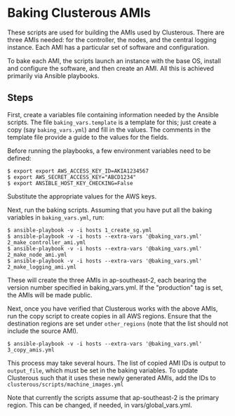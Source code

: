 # Baking Clusterous AMIs

These scripts are used for building the AMIs used by Clusterous. There are three AMIs needed: for the controller, the nodes, and the central logging instance. Each AMI has a particular set of software and configuration.

To bake each AMI, the scripts launch an instance with the base OS, install and configure the software, and then create an AMI. All this is achieved primarily via Ansible playbooks.

## Steps

First, create a variables file containing information needed by the Ansible scripts. The file `baking_vars.template` is a template for this; just create a copy (say `baking_vars.yml`) and fill in the values. The comments in the template file provide a guide to the values for the fields.

Before running the playbooks, a few environment variables need to be defined:

```
$ export export AWS_ACCESS_KEY_ID=AKIA1234567
$ export AWS_SECRET_ACCESS_KEY="ABCD1234"
$ export ANSIBLE_HOST_KEY_CHECKING=False
```

Substitute the appropriate values for the AWS keys.

Next, run the baking scripts. Assuming that you have put all the baking variables in `baking_vars.yml`, run:

```
$ ansible-playbook -v -i hosts 1_create_sg.yml
$ ansible-playbook -v -i hosts --extra-vars '@baking_vars.yml' 2_make_controller_ami.yml
$ ansible-playbook -v -i hosts --extra-vars '@baking_vars.yml' 2_make_node_ami.yml
$ ansible-playbook -v -i hosts --extra-vars '@baking_vars.yml' 2_make_logging_ami.yml
```

These will create the three AMIs in ap-southeast-2, each bearing the version number specified in baking_vars.yml. If the "production" tag is set, the AMIs will be made public.

Next, once you have verified that Clusterous works with the above AMIs, run the copy script to create copies in all AWS regions. Ensure that the destination regions are set under `other_regions` (note that the list should not include the source AMI).

```
$ ansible-playbook -v -i hosts --extra-vars '@baking_vars.yml' 3_copy_amis.yml
```

This process may take several hours. The list of copied AMI IDs is output to `output_file`, which must be set in the baking variables. To update Clusterous such that it uses these newly generated AMIs, add the IDs to `clusterous/scripts/machine_images.yml`

Note that currently the scripts assume that ap-southeast-2 is the primary region. This can be changed, if needed, in vars/global_vars.yml.
